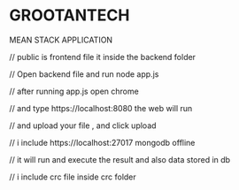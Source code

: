 # GROOTANTECH
MEAN STACK APPLICATION

// public is frontend file it inside the backend folder

// Open backend file and run node app.js

// after running app.js open chrome

// and type https://localhost:8080 the web will run

// and upload your file , and click upload

// i include https://localhost:27017 mongodb offline 

// it will run and execute the result and also data stored in db

// i include crc file inside crc folder

